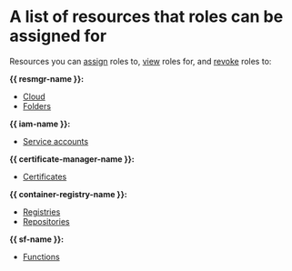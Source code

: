 # A list of resources that roles can be assigned for

Resources you can [assign](../../operations/roles/grant.md) roles to, [view](../../operations/roles/get-assigned-roles.md) roles for, and [revoke](../../operations/roles/revoke.md) roles to:

**{{ resmgr-name }}:**

* [Cloud](../../../resource-manager/concepts/resources-hierarchy.md#cloud)
* [Folders](../../../resource-manager/concepts/resources-hierarchy.md#folder)

**{{ iam-name }}:**

* [Service accounts](../users/service-accounts.md)

**{{ certificate-manager-name }}:**

* [Certificates](../../../certificate-manager/concepts/index.md)

**{{ container-registry-name }}:**

* [Registries](../../../container-registry/concepts/registry.md)
* [Repositories](../../../container-registry/concepts/repository.md)

**{{ sf-name }}:**

* [Functions](../../../functions/concepts/function.md)

